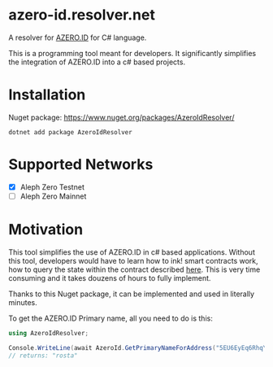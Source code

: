 # azero-id.resolver.net

A resolver for [AZERO.ID](https://azero.id/) for C# language.

This is a programming tool meant for developers. It significantly simplifies the integration of AZERO.ID into a c# based projects.

# Installation

Nuget package: https://www.nuget.org/packages/AzeroIdResolver/
```
dotnet add package AzeroIdResolver
```

# Supported Networks

- [x] Aleph Zero Testnet
- [ ] Aleph Zero Mainnet

# Motivation

This tool simplifies the use of AZERO.ID in c# based applications. Without this tool, developers would have to learn how to ink! smart contracts work, how to query the state within the contract described [here](https://use.ink/datastructures/storage-in-metadata#accessing-storage-items-with-the-childstate-rpc-call-api). This is very time consuming and it takes douzens of hours to fully implement.

Thanks to this Nuget package, it can be implemented and used in literally minutes.

To get the AZERO.ID Primary name, all you need to do is this:

```C#
using AzeroIdResolver;

Console.WriteLine(await AzeroId.GetPrimaryNameForAddress("5EU6EyEq6RhqYed1gCYyQRVttdy6FC9yAtUUGzPe3gfpFX8y"));
// returns: "rosta"
```


